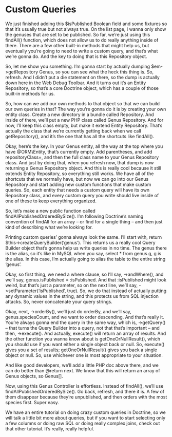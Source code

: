 # Custom Queries

We just finished adding this $isPublished Boolean field and some fixtures so that it’s usually true but not always true.  On the list page, I wanna only show the genuses that are set to be published.  So far, we’re just using this findAll() function, which does not allow us to do really anything inside of there.  There are a few other built-in methods that might help us, but eventually you’re going to need to write a custom query, and that’s what we’re gonna do.  And the key to doing that is this Repository object.

So, let me show you something.  I’m gonna start by actually dumping $em->getRepository Genus, so you can see what the heck this thing is.  So, refresh.  And I didn’t put a die statement on there, so the dump is actually down here in the Web Debug Toolbar.  And it turns out it’s an Entity Repository, so that’s a core Doctrine object, which has a couple of those built-in methods for us.

So, how can we add our own methods to that object so that we can build our own queries in that?  The way you’re gonna do it is by creating your own entity class.  Create a new directory in a bundle called Repository.  And inside of there, we’ll put a new PHP class called Genus Repository.  And for now, I’ll keep this class empty, but make it extend Entity Repository.  That’s actually the class that we’re currently getting back when we call getRepository(), and it’s the one that has all the shortcuts like findAll().

Okay, here’s the key.  In your Genus entity, all the way at the top where you have @ORM\Entity, that’s currently empty.  Add parentheses, and add repositoryClass=, and then the full class name to your Genus Repository class.  And just by doing that, when you refresh now, that dump is now returning a Genus Repository object.  And this is really cool because it still extends Entity Repository, so everything still works.  We have all of the shortcuts that we normally have, but now we can go into our Genus Repository and start adding new custom functions that make custom queries.  So, each entity that needs a custom query will have its own Repository class, and every custom query you write should live inside of one of these to keep everything organized.

So, let’s make a new public function called findAllPublishedOrderedBySize().  I’m following Doctrine’s naming convention of findAll for an array – or find for a single thing – and then just kind of describing what we’re looking for.

Printing custom queries’ gonna always look the same.  I’ll start with, return $this->createQueryBuilder(‘genus’).  This returns us a really cool Query Builder object that’s gonna help us write queries in no time.  The genus there is the alias, so it’s like in MySQL when you say, select * from genus g, g is the alias.  In this case, I’m actually going to alias the table to the entire string ‘genus’.

Okay, so first thing, we need a where clause, so I’ll say, ->andWhere(), and we’ll say, genus.isPublished = :isPublished.  And that :isPublished might look weird, but that’s just a parameter, so on the next line, we’ll say, ->setParameter(‘isPublished’, true).  So, we do that instead of actually putting any dynamic values in the string, and this protects us from SQL injection attacks.  So, never concatenate your query strings.

Okay, next, ->orderBy(), we’ll just do orderBy, and we’ll say, genus.speciesCount, and we want to order descending.  And that’s really it.  You’re always gonna end the query in the same way, which is, ->getQuery() – that turns the Query Builder into a query, not that that’s important – and then, ->execute().  And actually, execute() will return an array of results.  And the other function you wanna know about is getOneOrNullResult(), which you should use if you want either a single object back or null.  So, execute() gives you a set of results; getOneOrNullResult() gives you back a single object or null.  So, use whichever one is most appropriate to your situation.

And like good developers, we’ll add a little PHP doc above there, and we can do better than @return next. We know that this will return an array of Genus objects, so Genus[].

Now, using this Genus Controller is effortless.  Instead of findAll(), we’ll use findAllPublishedOrderedBySize().  Go back, refresh, and there it is.  A few of them disappear because they’re unpublished, and then orders with the most species first.  Super easy.  

We have an entire tutorial on doing crazy custom queries in Doctrine, so we will talk a little bit more about queries, but if you want to start selecting only a few columns or doing raw SQL or doing really complex joins, check out that other tutorial.  It’s really, really helpful.
